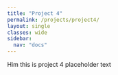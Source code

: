 ```yaml
---
title: "Project 4"
permalink: /projects/project4/
layout: single
classes: wide
sidebar:
  nav: "docs"
---
```


Him this is project 4 placeholder text